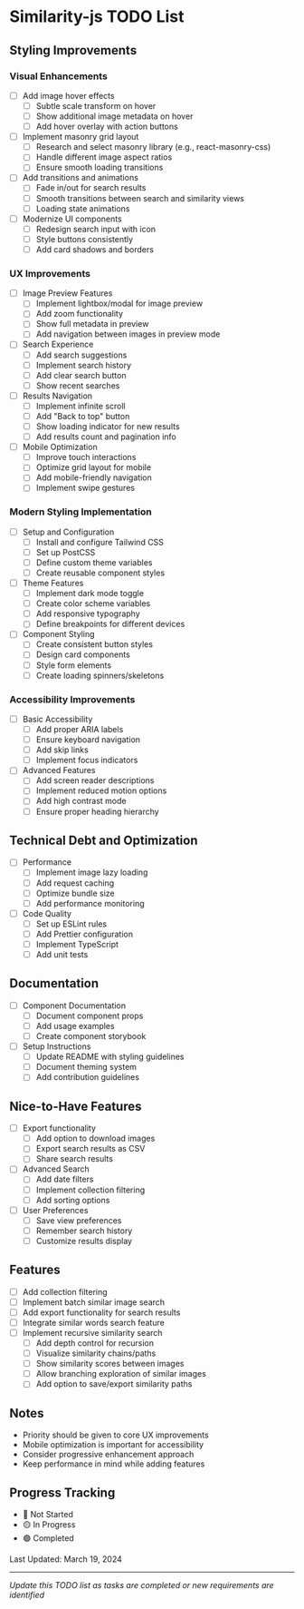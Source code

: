 # Similarity-js TODO List

## Styling Improvements

### Visual Enhancements
- [ ] Add image hover effects
  - [ ] Subtle scale transform on hover
  - [ ] Show additional image metadata on hover
  - [ ] Add hover overlay with action buttons
- [ ] Implement masonry grid layout
  - [ ] Research and select masonry library (e.g., react-masonry-css)
  - [ ] Handle different image aspect ratios
  - [ ] Ensure smooth loading transitions
- [ ] Add transitions and animations
  - [ ] Fade in/out for search results
  - [ ] Smooth transitions between search and similarity views
  - [ ] Loading state animations
- [ ] Modernize UI components
  - [ ] Redesign search input with icon
  - [ ] Style buttons consistently
  - [ ] Add card shadows and borders

### UX Improvements
- [ ] Image Preview Features
  - [ ] Implement lightbox/modal for image preview
  - [ ] Add zoom functionality
  - [ ] Show full metadata in preview
  - [ ] Add navigation between images in preview mode
- [ ] Search Experience
  - [ ] Add search suggestions
  - [ ] Implement search history
  - [ ] Add clear search button
  - [ ] Show recent searches
- [ ] Results Navigation
  - [ ] Implement infinite scroll
  - [ ] Add "Back to top" button
  - [ ] Show loading indicator for new results
  - [ ] Add results count and pagination info
- [ ] Mobile Optimization
  - [ ] Improve touch interactions
  - [ ] Optimize grid layout for mobile
  - [ ] Add mobile-friendly navigation
  - [ ] Implement swipe gestures

### Modern Styling Implementation
- [ ] Setup and Configuration
  - [ ] Install and configure Tailwind CSS
  - [ ] Set up PostCSS
  - [ ] Define custom theme variables
  - [ ] Create reusable component styles
- [ ] Theme Features
  - [ ] Implement dark mode toggle
  - [ ] Create color scheme variables
  - [ ] Add responsive typography
  - [ ] Define breakpoints for different devices
- [ ] Component Styling
  - [ ] Create consistent button styles
  - [ ] Design card components
  - [ ] Style form elements
  - [ ] Create loading spinners/skeletons

### Accessibility Improvements
- [ ] Basic Accessibility
  - [ ] Add proper ARIA labels
  - [ ] Ensure keyboard navigation
  - [ ] Add skip links
  - [ ] Implement focus indicators
- [ ] Advanced Features
  - [ ] Add screen reader descriptions
  - [ ] Implement reduced motion options
  - [ ] Add high contrast mode
  - [ ] Ensure proper heading hierarchy

## Technical Debt and Optimization
- [ ] Performance
  - [ ] Implement image lazy loading
  - [ ] Add request caching
  - [ ] Optimize bundle size
  - [ ] Add performance monitoring
- [ ] Code Quality
  - [ ] Set up ESLint rules
  - [ ] Add Prettier configuration
  - [ ] Implement TypeScript
  - [ ] Add unit tests

## Documentation
- [ ] Component Documentation
  - [ ] Document component props
  - [ ] Add usage examples
  - [ ] Create component storybook
- [ ] Setup Instructions
  - [ ] Update README with styling guidelines
  - [ ] Document theming system
  - [ ] Add contribution guidelines

## Nice-to-Have Features
- [ ] Export functionality
  - [ ] Add option to download images
  - [ ] Export search results as CSV
  - [ ] Share search results
- [ ] Advanced Search
  - [ ] Add date filters
  - [ ] Implement collection filtering
  - [ ] Add sorting options
- [ ] User Preferences
  - [ ] Save view preferences
  - [ ] Remember search history
  - [ ] Customize results display

## Features
- [ ] Add collection filtering
- [ ] Implement batch similar image search
- [ ] Add export functionality for search results
- [ ] Integrate similar words search feature
- [ ] Implement recursive similarity search
  - [ ] Add depth control for recursion
  - [ ] Visualize similarity chains/paths
  - [ ] Show similarity scores between images
  - [ ] Allow branching exploration of similar images
  - [ ] Add option to save/export similarity paths

## Notes
- Priority should be given to core UX improvements
- Mobile optimization is important for accessibility
- Consider progressive enhancement approach
- Keep performance in mind while adding features

## Progress Tracking
- 🔴 Not Started
- 🟡 In Progress
- 🟢 Completed

Last Updated: March 19, 2024

---
*Update this TODO list as tasks are completed or new requirements are identified* 